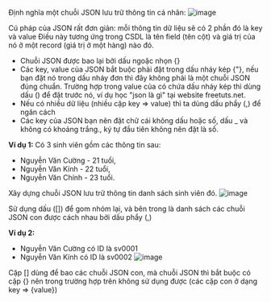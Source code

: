 Định nghĩa một chuỗi JSON lưu trữ thông tin cá nhân:
![image](https://user-images.githubusercontent.com/43572616/149673277-3234c563-5411-458c-b1c4-c36ace561713.png)

Cú pháp của JSON rất đơn giản: mỗi thông tin dữ liệu sẽ có 2 phần đó là key và value
Điều này tương ứng trong CSDL là tên field (tên cột) và giá trị của nó ở một record (giá trị ở một hàng) nào đó. 

* Chuỗi JSON được bao lại bởi dấu ngoặc nhọn {}
* Các key, value của JSON bắt buộc phải đặt trong dấu nháy kép {"}, nếu bạn đặt nó trong dấu nháy đơn thì đây không phải là một chuỗi JSON đúng chuẩn. Trường hợp trong value của có chứa dấu nháy kép thì dùng dấu (\) để đặt trước nó, ví dụ học \"json là gì\" tại website freetuts.net.
* Nếu có nhiều dữ liệu (nhiều cặp key => value) thì ta dùng dấu phẩy (,) để ngăn cách
* Các key của JSON bạn nên đặt chữ cái không dấu hoặc số, dấu _ và không có khoảng trắng., ký tự đầu tiên không nên đặt là số. 

**Ví dụ 1:** Có 3 sinh viên  gồm các thông tin sau:
* Nguyễn Văn Cường - 21 tuổi, 
* Nguyễn Văn Kính - 22 tuổi, 
* Nguyễn Văn Chính - 23 tuổi.

Xây dựng chuỗi JSON lưu trữ thông tin danh sách sinh viên đó.
![image](https://user-images.githubusercontent.com/43572616/149673325-f728b6fb-3466-4816-85ea-a68e508dc8e9.png)


Sử dụng dấu ([]) để gom nhóm lại, và bên trong là danh sách các chuỗi JSON con được cách nhau bởi dấu phẩy (,)

**Ví dụ 2:**
* Nguyễn Văn Cường có ID là sv0001 
* Nguyễn Văn Kính có ID là sv0002
	![image](https://user-images.githubusercontent.com/43572616/149673329-dd574017-d086-4c82-8241-dfc3816d2bfb.png)

Cặp [] dùng để bao các chuỗi JSON con, mà chuỗi JSON thì bắt buộc có cặp {} nên trong trường hợp trên không sử dụng được (các cặp con ở dạng key => {value})
